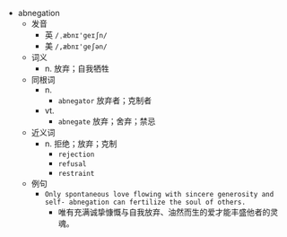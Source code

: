 - abnegation
  - 发音
    - 英 `/ˌæbnɪ'geɪʃn/`
    - 美 `/,æbnɪ'ɡeʃən/`
  - 词义
    - n. 放弃；自我牺牲
  - 同根词
    - n.
      - `abnegator` 放弃者；克制者
    - vt.
      - `abnegate` 放弃；舍弃；禁忌
  - 近义词
    - n. 拒绝；放弃；克制
      - `rejection`
      - `refusal`
      - `restraint`
  - 例句
    - `Only spontaneous love flowing with sincere generosity and self- abnegation can fertilize the soul of others.`
      - 唯有充满诚挚慷慨与自我放弃、油然而生的爱才能丰盛他者的灵魂。


